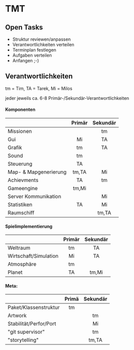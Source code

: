 TMT
===

## Open Tasks
- Struktur reviewen/anpassen
- Verantwortlichkeiten verteilen
- Terminplan festlegen
- Aufgaben verteilen
- Anfangen ;-)


## Verantwortlichkeiten
tm = Tim, 
TA = Tarek,
Mi = Milos

jeder jeweils ca. 6-8 Primär-/Sekundär-Verantwortlichkeiten

#### Komponenten
|                       | Primär        | Sekundär      |
|:----------------------|:-------------:|:-------------:|
| Missionen             |               | tm            |
| Gui                   | Mi            | TA            |
| Grafik                | tm            | TA            |
| Sound                 | tm            |               |
| Steuerung             | TA            |               |
| Map- & Mapgenerierung | tm,TA         | Mi            |
| Achievments           | TA            | tm            |
| Gameengine            | tm,Mi         |               |
| Server Kommunikation  |               | Mi            |
| Statistiken           | TA            | Mi            |
| Raumschiff            |               | tm,TA         |


#### Spielimplementierung
|                       | Primär        | Sekundär      |
|:----------------------|:-------------:|:-------------:|
| Weltraum              | tm            | TA            |
| Wirtschaft/Simulation | Mi            | TA            |
| Atmosphäre            | tm            |               |
| Planet                | TA            | tm,Mi         |


#### Meta:
|                       | Primä         | Sekundär      |
|:----------------------|:-------------:|:-------------:|
| Paket/Klassenstruktur | tm            |               |
| Artwork               |               | tm            |
| Stabilität/Perfor/Port|               | Mi            |
| "git supervisor"      |               | tm            |
| "storytelling"        |               | tm,TA         |
